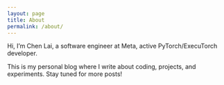 ```yaml
---
layout: page
title: About
permalink: /about/
---
```


Hi, I’m Chen Lai, a software engineer at Meta, active PyTorch/ExecuTorch developer.

This is my personal blog where I write about coding, projects, and experiments.
Stay tuned for more posts!
